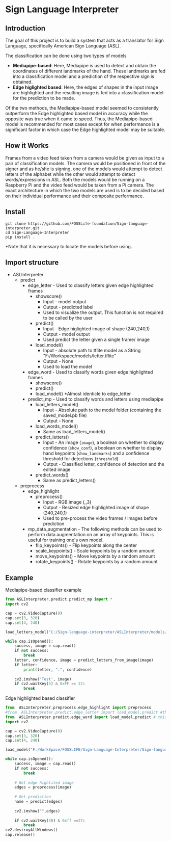 # Sign Language Interpreter

## Introduction
The goal of this project is to build a system that acts as a translator for Sign Language, specifically American Sign Language (ASL). 

The classification can be done using two types of models
- <strong>Mediapipe-based</strong>: Here, Mediapipe is used to detect and obtain the coordinates of different landmarks of the hand. These landmarks are fed into a classification model and a prediction of the respective sign is obtained.
- <strong>Edge higlighted based</strong>: Here, the edges of shapes in the input image are highlighted and the resulting image is fed into a classification model for the prediction to be made.

Of the two methods, the Mediapipe-based model seemed to consistently outperform the Edge highlighted based model in accuracy while the opposite was true when it came to speed. Thus, the Mediapipe-based model is recommended for most cases except for when performance is a significant factor in which case the Edge highlighted model may be suitable.

## How it Works
Frames from a video feed taken from a camera would be given as input to a pair of classification models. The camera would be positioned in front of the signer and as he/she is signing, one of the models would attempt to detect letters of the alphabet while the other would attempt to detect words/expressions in ASL. Both the models would be running on a Raspberry Pi and the video feed would be taken from a Pi camera. The exact architecture in which the two models are used is to be decided based on their individual performance and their composite performance.

## Install
```console 
git clone https://github.com/FOSSLife-foundation/Sign-language-interpreter.git
cd Sign-Language-Interpreter
pip install .
```

*Note that it is necessary to locate the models before using.

## Import structure
- ASLInterpreter
  - predict
    - edge_letter - Used to classify letters given edge highlighted frames 
      - showscore()
        - Input - model output
        - Output - predicted label
        - Used to visualize the output. This function is not required to be called by the user  
      - predict()
        - Input - Edge higlighted image of shape (240,240,1)
        - Output - model output
        - Used predict the letter given a single frame/ image    
      - load_model()
        - Input - absolute path to tflite model as a String "F:/Workspace/models/letter.tflite"
        - Output - None
        - Used to load the model    
    - edge_word - Used to classify words given edge highlighted frames
      - showscore()
      - predict()
      - load_model()
        *Almost identicle to edge_letter   
    - predict_mp - Used to classify words and letters using mediapipe
      - load_letters_model()
        - Input - Absolute path to the model folder (containing the saved_model.pb file)
        - Output - None
      - load_words_model()
        - Same as load_letters_model()
      - predict_letters()
        - Input - An image (`image`), a boolean on whether to display confidence (`show_conf`), a boolean on whether to display hand keypoints (`show_landmarks`) and a confidence threshold for detections (`threshold`)
        - Output - Classified letter, confidence of detection and the edited image
      - predict_words()
        - Same as predict_letters()
  - preprocess
    - edge_highlight
      - preprocess()
        - Input - RGB image (,,3)
        - Output - Resized edge highlighted image of shape (240,240,1)
        - Used to pre-process the video frames / images before prediction
    - mp_data_augmentation - The following methods can be used to perform data augmentation on an array of keypoints. This is useful for training one's own model.
      - flip_keypoints() - Flip keypoints along the center
      - scale_keypoints() - Scale keypoints by a random amount
      - move_keypoints() - Move keypoints by a random amount
      - rotate_keypoints() - Rotate keypoints by a random amount

## Example
Mediapipe-based classifier example
```python
from ASLInterpreter.predict.predict_mp import *
import cv2

cap = cv2.VideoCapture(0)
cap.set(3, 320)
cap.set(4, 240)

load_letters_model("C:/Sign-language-interpreter/ASLInterpreter/models/model_letters")

while cap.isOpened():
    success, image = cap.read()
    if not success:
        break
    letter, confidence, image = predict_letters_from_image(image)
    if letter:
        print(letter, ":", confidence)
    
    cv2.imshow('Test', image)
    if cv2.waitKey(5) & 0xFF == 27:
        break
```
Edge highlighted based classifier
```python
from  ASLInterpreter.preprocess.edge_highlight import preprocess
#from  ASLInterpreter.predict.edge_letter import load_model,predict #this is for letter prediction
from  ASLInterpreter.predict.edge_word import load_model,predict # this is for word prediction
import cv2

cap = cv2.VideoCapture(0)
cap.set(3, 320)
cap.set(4, 240)

load_model("F:/WorkSpace/FOSSLIFE/Sign-Language-Interpreter/Sign-language-interpreter/ASLInterpreter/models/edge_word.tflite")

while cap.isOpened():
    success, image = cap.read()
    if not success:
        break
       
    # Get edge highlited image
    edges = preprocess(image)
    
    # Get prediction
    name = predict(edges)
    
    cv2.imshow("",edges)
   
    if cv2.waitKey(30) & 0xff ==27:
        break
cv2.destroyAllWindows()
cap.release()
```

